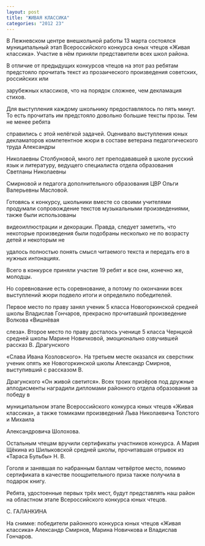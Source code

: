```yaml
---
layout: post
title: "ЖИВАЯ КЛАССИКА"
categories: "2012 23"
---
```


В Лежневском центре внешкольной работы 13 марта состоялся муниципальный этап Всероссийского конкурса юных чтецов «Живая классика». Участие в нём приняли представители всех школ района.

В отличие от предыдущих конкурсов чтецов на этот раз ребятам предстояло прочитать текст из прозаического произведения советских, российских или

зарубежных классиков, что на порядок сложнее, чем декламация стихов.

Для выступления каждому школьнику предоставлялось по пять минут. То есть прочитать им предстояло довольно большие тексты прозы. Тем не менее ребята

справились с этой нелёгкой задачей. Оценивало выступления юных декламаторов компетентное жюри в составе ветерана педагогического труда Александры

Николаевны Столбуновой, много лет преподававшей в школе русский язык и литературу, ведущего специалиста отдела образования Светланы Николаевны

Смирновой и педагога дополнительного образования ЦВР Ольги Валерьевны Масловой.

Готовясь к конкурсу, школьники вместе со своими учителями продумали сопровождение текстов музыкальными произведениями, также были использованы

видеоиллюстрации и декорации. Правда, следует заметить, что некоторые произведения были подобраны несколько не по возрасту детей и некоторым не

удалось полностью понять смысл читаемого текста и передать его в нужных интонациях.

Всего в конкурсе приняли участие 19 ребят и все они, конечно же, молодцы.

Но соревнование есть соревнование, а потому по окончании всех выступлений жюри подвело итоги и определило победителей.

Первое место по праву занял ученик 5 класса Новогоркинской средней школы Владислав Гончаров, прекрасно прочитавший произведение Волкова «Вишнёвая

слеза». Второе место по праву досталось ученице 5 класса Чернцкой средней школы Марине Новичковой, эмоционально озвучившей рассказ В. Драгунского

«Слава Ивана Козловского». На третьем месте оказался их сверстник ученик опять же Новогоркинской школы Александр Смирнов, выступивший с рассказом В.

Драгунского «Он живой светится». Всех троих призёров под дружные аплодисменты наградили дипломами районного отдела образования за победу в

муниципальном этапе Всероссийского конкурса юных чтецов «Живая классика», а также томиками произведений Льва Николаевича Толстого и Михаила

Александровича Шолохова.

Остальным чтецам вручили сертификаты участников конкурса. А Мария Щёкина из Шилыковской средней школы, прочитавшая отрывок из «Тараса Бульбы» Н. В.

Гоголя и занявшая по набранным баллам четвёртое место, помимо сертификата в качестве поощрительного приза также получила в подарок книгу.

Ребята, удостоенные первых трёх мест, будут представлять наш район на областном этапе Всероссийского конкурса юных чтецов.





С. ГАЛАНКИНА





На снимке: победители районного конкурса юных чтецов «Живая классика» Александр Смирнов, Марина Новичкова и Владислав Гончаров.


